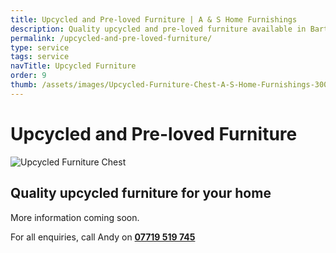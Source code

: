 ```yaml
---
title: Upcycled and Pre-loved Furniture | A & S Home Furnishings
description: Quality upcycled and pre-loved furniture available in Barton-Upon-Humber and surrounding areas
permalink: /upcycled-and-pre-loved-furniture/
type: service
tags: service
navTitle: Upcycled Furniture
order: 9
thumb: /assets/images/Upcycled-Furniture-Chest-A-S-Home-Furnishings-300x225.jpg
---
```


# Upcycled and Pre-loved Furniture

![Upcycled Furniture Chest](/assets/images/upcycled-furniture-chest.jpg)

## Quality upcycled furniture for your home

More information coming soon.

For all enquiries, call Andy on **[07719 519 745](tel:07719519745)**
